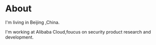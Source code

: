 # About

I'm living in Beijing ,China.

I'm working at Alibaba Cloud,foucus on security product research and development.


